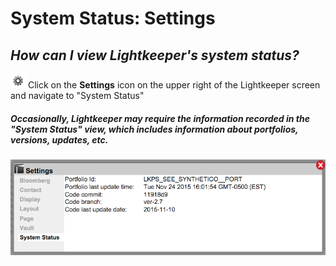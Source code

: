 # System Status: Settings

## _How can I view Lightkeeper's system status?_



![](icon_settings.png) Click on the **Settings** icon on the upper right of the Lightkeeper screen and navigate to "System Status"

##### Occasionally, Lightkeeper may require the information recorded in the "System Status" view, which includes information about portfolios, versions, updates, etc.  

![](settings_status.png)